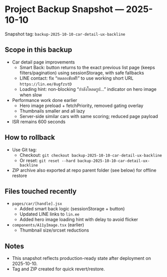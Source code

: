 # Project Backup Snapshot — 2025-10-10

Snapshot tag: `backup-2025-10-10-car-detail-ux-backline`

## Scope in this backup

- Car detail page improvements
  - Smart Back: button returns to the exact previous list page (keeps filters/pagination) using sessionStorage, with safe fallbacks
  - LINE contact: fix “ทดลองขับฟรี” to use working short URL `https://lin.ee/8ugfzstD`
  - Loading hint: non-blocking “กำลังโหลดรูป…” indicator on hero image when slow
- Performance work done earlier
  - Hero image preload + fetchPriority, removed gating overlay
  - Thumbnails smaller and all lazy
  - Server-side similar cars with same scoring; reduced page payload
- ISR remains 600 seconds

## How to rollback

- Use Git tag:
  - Checkout: `git checkout backup-2025-10-10-car-detail-ux-backline`
  - Or reset: `git reset --hard backup-2025-10-10-car-detail-ux-backline`
- ZIP archive also exported at repo parent folder (see below) for offline restore

## Files touched recently

- `pages/car/[handle].jsx`
  - Added smart back logic (sessionStorage + button)
  - Updated LINE links to `lin.ee`
  - Added hero image loading hint with delay to avoid flicker
- `components/A11yImage.tsx` (earlier)
  - Thumbnail size/srcset reductions

## Notes

- This snapshot reflects production-ready state after deployment on 2025-10-10.
- Tag and ZIP created for quick revert/restore.

